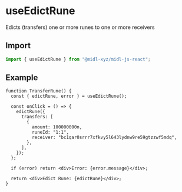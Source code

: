 # useEdictRune

Edicts (transfers) one or more runes to one or more receivers

## Import

```ts
import { useEdictRune } from "@midl-xyz/midl-js-react";
```

## Example

```tsx
function TransferRune() {
  const { edictRune, error } = useEdictRune();

  const onClick = () => {
    edictRune({
      transfers: [
        {
          amount: 100000000n,
          runeId: "1:1",
          receiver: "bc1qar0srrr7xfkvy5l643lydnw9re59gtzzwf5mdq",
        },
      ],
    });
  };

  if (error) return <div>Error: {error.message}</div>;

  return <div>Edict Rune: {edictRune}</div>;
}
```
